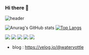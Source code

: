 ### Hi there 👋
![header](https://capsule-render.vercel.app/api?type=shark&color=auto&height=300&section=header&text=Soobyoung%20YOUN&fontSize=90)

![Anurag's GitHub stats](https://github-readme-stats.vercel.app/api?username=soobyoungYOUN&show_icons=true&theme=radical) [![Top Langs](https://github-readme-stats.vercel.app/api/top-langs/?username=soobyoungYOUN&langs_count=8)](https://github.com/soobyoungYOUN/github-readme-stats)

<img src="http://mazandi.herokuapp.com/api?handle=soobyoungYOUN&theme=cold"/> <img src="https://img.shields.io/badge/Python-33FFFF?style=flat-square&logo=Python&logoColor=white"/> <img src="https://img.shields.io/badge/Java-FFCA28?style=flat-square&logo=Java&logoColor=white"/> <img src="https://img.shields.io/badge/C++-FF6699?style=flat-square&logo=C++&logoColor=white"/> <img src="https://img.shields.io/badge/JavaScript-CC3333?style=flat-square&logo=JavaScript&logoColor=white"/>

 
 

 
- blog : https://velog.io/@watervottle
<!--
**soobyoungYOUN/soobyoungYOUN** is a ✨ _special_ ✨ repository because its `README.md` (this file) appears on your GitHub profile.

Here are some ideas to get you started:

- 🔭 I’m currently working on ...
- 🌱 I’m currently learning ...
- 👯 I’m looking to collaborate on ...
- 🤔 I’m looking for help with ...
- 💬 Ask me about ...
- 📫 How to reach me: ...
- 😄 Pronouns: ...
- ⚡ Fun fact: ...
-->
